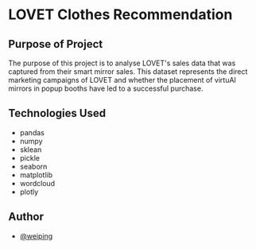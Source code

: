 # LOVET Clothes Recommendation

## Purpose of Project
The purpose of this project  is to analyse
LOVET's sales data that was 
captured from their smart mirror 
sales. This dataset represents the
direct marketing campaigns of LOVET
and whether the placement of virtuAI 
mirrors in popup booths have led to a successful purchase.

## Technologies Used
- pandas
- numpy
- sklean
- pickle
- seaborn
- matplotlib
- wordcloud 
- plotly

## Author
- [@weiping](https://github.com/tanweiping)

